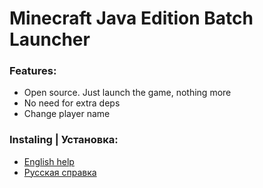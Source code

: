 Minecraft Java Edition Batch Launcher
========================
### Features:
* Open source. Just launch the game, nothing more
* No need for extra deps
* Change player name

### Instaling | Установка:
+ [English help](https://github.com/IIIypuk/minecraft-launcher/blob/master/INSTALLATION_EN.md)
+ [Русская справка](https://github.com/IIIypuk/minecraft-launcher/blob/master/INSTALLATION_RU.md)
